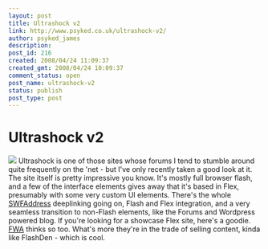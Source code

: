 ```yaml
---
layout: post
title: Ultrashock v2
link: http://www.psyked.co.uk/ultrashock-v2/
author: psyked_james
description: 
post_id: 216
created: 2008/04/24 11:09:37
created_gmt: 2008/04/24 10:09:37
comment_status: open
post_name: ultrashock-v2
status: publish
post_type: post
---
```


# Ultrashock v2

![](http://uploads.psyked.co.uk/2008/04/ultrashock.jpg) Ultrashock is one of those sites whose forums I tend to stumble around quite frequently on the 'net - but I've only recently taken a good look at it. The site itself is pretty impressive you know. It's mostly full browser flash, and a few of the interface elements gives away that it's based in Flex, presumably with some very custom UI elements. There's the whole [SWFAddress](http://www.asual.com/swfaddress/) deeplinking going on, Flash and Flex integration, and a very seamless transition to non-Flash elements, like the Forums and Wordpress powered blog. If you're looking for a showcase Flex site, here's a goodie. [FWA](http://www.thefwa.com/?app=winners&id=6489) thinks so too.  What's more they're in the trade of selling content, kinda like FlashDen - which is cool.